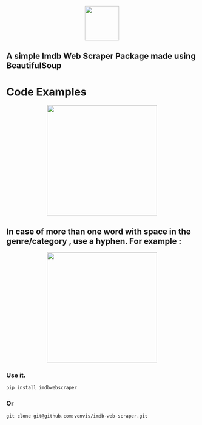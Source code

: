 <p align="center">
  <img src="https://yt3.googleusercontent.com/weD7WfgxB3sjFX7Yr4RBk3oAYKYLT4yjb9N3yK10VwF1Pmusidh7xqk1tAP23QpW1rur2Gst0s4=s900-c-k-c0x00ffffff-no-rj" height="90px" />
</p>


## A simple Imdb Web Scraper Package made using BeautifulSoup

# Code Examples

<p align="center">
  <img src="https://i.imgur.com/adWvHVr.png" height="290px" />
</p>

##  In case of more than one word with space in the genre/category , use a hyphen. For example :

<p align="center">
  <img src="https://i.imgur.com/2nRTdHG.png" height="290px" />
</p>


### Use it.
```python
pip install imdbwebscraper
```
### Or
```git
git clone git@github.com:venvis/imdb-web-scraper.git
```
